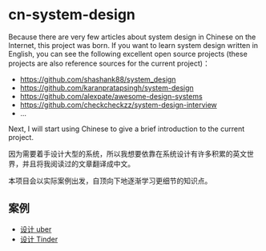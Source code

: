 # cn-system-design
Because there are very few articles about system design in Chinese on the Internet, this project was born. If you want to learn system design written in English, you can see the following excellent open source projects (these projects are also reference sources for the current project)：
* https://github.com/shashank88/system_design
* https://github.com/karanpratapsingh/system-design
* https://github.com/alexpate/awesome-design-systems
* https://github.com/checkcheckzz/system-design-interview
* ...

Next, I will start using Chinese to give a brief introduction to the current project.

因为需要着手设计大型的系统，所以我想要依靠在系统设计有许多积累的英文世界，并且将我阅读过的文章翻译成中文。

本项目会以实际案例出发，自顶向下地逐渐学习更细节的知识点。

## 案例
* [设计 uber](https://github.com/HardwayLinka/cn-system-design/blob/main/resources/%E8%AE%BE%E8%AE%A1%20Uber.md)
* [设计 Tinder](https://github.com/HardwayLinka/cn-system-design/blob/main/resources/%E8%AE%BE%E8%AE%A1%20Tinder.md)
